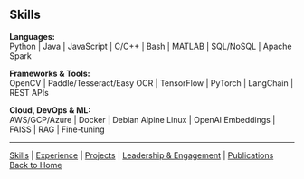 ## Skills

**Languages:**
<br>
Python      |      Java      |      JavaScript    |     C/C++     |     Bash  |    MATLAB     |     SQL/NoSQL     |     Apache Spark

**Frameworks & Tools:**
<br>
OpenCV     |     Paddle/Tesseract/Easy OCR      |     TensorFlow    |     PyTorch     |     LangChain  |     REST APIs  

**Cloud, DevOps & ML:**
<br>
AWS/GCP/Azure     |     Docker     |     Debian Alpine Linux     |     OpenAI Embeddings     |     FAISS    |     RAG      |     Fine-tuning


---
[Skills](skills.md) | [Experience](experience.md) | [Projects](projects.md) | [Leadership & Engagement](leadership.md) | [Publications](publications.md) 
<br>
[Back to Home](index.html)
